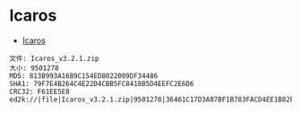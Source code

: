 # Icaros

- [Icaros](https://shark007.net/tools.html)

```
文件: Icaros_v3.2.1.zip
大小: 9501278
MD5: 813B993A16B9C154ED8022009DF34486
SHA1: 79F7E4B264C4E22D4CBB5FC8418B5D4EEFC2E6D6
CRC32: F61EE5E8
ed2k://|file|Icaros_v3.2.1.zip|9501278|36461C17D3A87BF1B783FACD4EE1B82F|/
```

